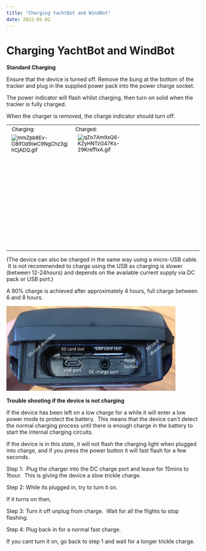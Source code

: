 ```yaml
---
title: "Charging YachtBot and WindBot"
date: 2022-05-02
---
```

# Charging YachtBot and WindBot

**Standard Charging** 

  

Ensure that the device is turned off. Remove the bung at the bottom of the tracker and plug in the supplied power pack into the power charge socket. 

The power indicator will flash whilst charging, then turn on solid when the tracker is fully charged. 

When the charger is removed, the charge indicator should turn off. 

  

<table class="fr-no-borders" style="width: 100%;"><tbody><tr><td style="width: 29.8979%;"><span style="box-sizing: border-box; color: rgb(0, 0, 0); font-family: -apple-system, BlinkMacSystemFont, &quot;Segoe UI&quot;, Roboto, &quot;Helvetica Neue&quot;, Arial, sans-serif; font-size: 13px; font-weight: 400; text-indent: 0px; text-align: center;">&nbsp; Charg</span><span style="box-sizing: border-box; color: rgb(0, 0, 0); font-family: -apple-system, BlinkMacSystemFont, &quot;Segoe UI&quot;, Roboto, &quot;Helvetica Neue&quot;, Arial, sans-serif; font-size: 13px; font-weight: 400; text-indent: 0px; text-align: center;">ing: &nbsp; &nbsp;&nbsp;</span><br></td><td style="width: 69.9628%;"><span style="color: rgb(0, 0, 0); font-family: -apple-system, BlinkMacSystemFont, &quot;Segoe UI&quot;, Roboto, &quot;Helvetica Neue&quot;, Arial, sans-serif; font-size: 13px; font-weight: 400; text-align: center; text-indent: 0px; display: inline !important;">Charged:</span><br></td></tr><tr><td dir="ltr" style="width: 29.8979%;"><img src="https://s3.amazonaws.com/cdn.freshdesk.com/data/helpdesk/attachments/production/8097198158/original/FUGyAr54T7BjC2xcaomQwfjwuNsdMsAC1Q.png?1651443561" class="inline-image fr-fic fr-dii" alt="mmZpb8Ev-O8IfOd9iwC9NgChz3gjhCjADQ.gif" title="mmZpb8Ev-O8IfOd9iwC9NgChz3gjhCjADQ.gif" height="297px" style="box-sizing: border-box; border: 0px; vertical-align: bottom; position: relative; max-width: calc(100% - 10px); cursor: pointer; padding: 0px 1px; display: inline-block; float: none; margin-left: 5px; margin-right: 5px; color: rgb(0, 0, 0); font-family: -apple-system, BlinkMacSystemFont, &quot;Segoe UI&quot;, Roboto, &quot;Helvetica Neue&quot;, Arial, sans-serif; font-size: 13px; font-style: normal; font-variant-ligatures: normal; font-variant-caps: normal; font-weight: 400; letter-spacing: normal; orphans: 2; text-align: left; text-indent: 0px; text-transform: none; white-space: normal; widows: 2; word-spacing: 0px; -webkit-text-stroke-width: 0px;  text-decoration-thickness: initial; text-decoration-style: initial; text-decoration-color: initial; width: 149px;" data-attachment="[object Object]" data-id="8097198158"></td><td style="width: 69.9628%;"><img src="https://s3.amazonaws.com/cdn.freshdesk.com/data/helpdesk/attachments/production/8097198159/original/TYeyN6e5dBmZaNebpiI_78iXGxCngCuq3A.png?1651443563" class="inline-image fr-fic fr-dii" alt="qZo7Am9xQ6-KZyHNTzG47Ks-29KreffIxA.gif" title="qZo7Am9xQ6-KZyHNTzG47Ks-29KreffIxA.gif" height="299px" style="box-sizing: border-box; border: 0px; vertical-align: bottom; position: relative; max-width: calc(100% - 10px); cursor: pointer; padding: 0px 1px; display: inline-block; float: none; margin-left: 5px; margin-right: 5px; color: rgb(0, 0, 0); font-family: -apple-system, BlinkMacSystemFont, &quot;Segoe UI&quot;, Roboto, &quot;Helvetica Neue&quot;, Arial, sans-serif; font-size: 13px; font-style: normal; font-variant-ligatures: normal; font-variant-caps: normal; font-weight: 400; letter-spacing: normal; orphans: 2; text-align: left; text-indent: 0px; text-transform: none; white-space: normal; widows: 2; word-spacing: 0px; -webkit-text-stroke-width: 0px;  text-decoration-thickness: initial; text-decoration-style: initial; text-decoration-color: initial; width: 148.75px;" data-attachment="[object Object]" data-id="8097198159">&nbsp;</td></tr></tbody></table>

  

  

(The device can also be charged in the same way using a micro-USB cable.  It is not recommended to charge using the USB as charging is slower (between 12-24hours) and depends on the available current supply via DC pack or USB port.)

  

A 90% charge is achieved after approximately 4 hours, full charge between 6 and 8 hours.

  

<img src="../../../assets/images/charging.png" alt=""  height="221px" />

**Trouble shooting if the device is not charging**

  

If the device has been left on a low charge for a while it will enter a low power mode to protect the battery.  This means that the device can't detect the normal charging process until there is enough charge in the battery to start the internal charging circuits.

  

If the device is in this state, it will not flash the charging light when plugged into charge, and if you press the power button it will fast flash for a few seconds.

  

Step 1:  Plug the charger into the DC charge port and leave for 15mins to 1hour.  This is giving the device a slow trickle charge.

  

Step 2: While its plugged in, try to turn it on.

  

If it turns on then,  

Step 3: Turn it off unplug from charge.  Wait for all the flights to stop flashing.  

  

Step 4: Plug back in for a normal fast charge.

  

If you cant turn it on, go back to step 1 and wait for a longer trickle charge.
